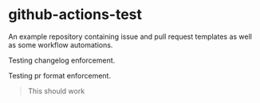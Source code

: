 # github-actions-test

An example repository containing issue and pull request templates as well as some workflow automations.

Testing changelog enforcement.

Testing pr format enforcement. 
> This should work
